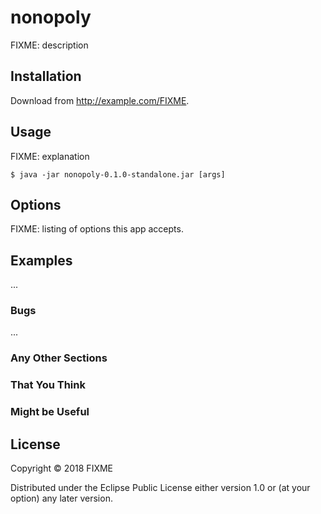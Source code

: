 # nonopoly

FIXME: description

## Installation

Download from http://example.com/FIXME.

## Usage

FIXME: explanation

    $ java -jar nonopoly-0.1.0-standalone.jar [args]

## Options

FIXME: listing of options this app accepts.

## Examples

...

### Bugs

...

### Any Other Sections
### That You Think
### Might be Useful

## License

Copyright © 2018 FIXME

Distributed under the Eclipse Public License either version 1.0 or (at
your option) any later version.
